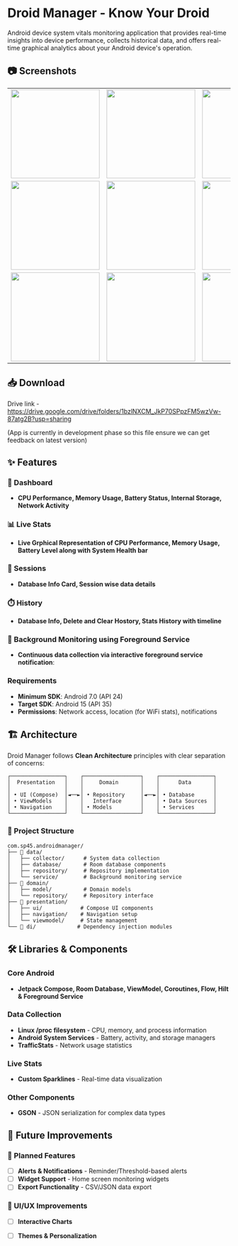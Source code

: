 # Droid Manager - Know Your Droid

Android device system vitals monitoring application that provides real-time insights into device performance, collects historical data, and offers real-time graphical analytics about your Android device's operation.


## 📷 Screenshots

<table>
  <tr>
    <td><img src="https://github.com/user-attachments/assets/f2770558-9d1e-4e73-acfe-62547f3b2f3c" width="200"></td>
    <td><img src="https://github.com/user-attachments/assets/2d0410cb-f4f2-43f6-bd1a-03fb74bf4782" width="200"></td>
    <td><img src="https://github.com/user-attachments/assets/32773f1a-ee10-4fab-990b-c018797d2348" width="200"></td>
    <td><img src="https://github.com/user-attachments/assets/bc3f23cf-253c-415e-b259-9baecd0a999d" width="200"></td>
  </tr>
  <tr>
    <td><img src="https://github.com/user-attachments/assets/0f9a4947-1aaa-4fc0-81d1-e453cc5c6137" width="200"></td>
    <td><img src="https://github.com/user-attachments/assets/1b3b8e80-c333-412b-beb7-2b6e39f55d9d" width="200"></td>
    <td><img src="https://github.com/user-attachments/assets/fc5590fe-91dc-4ad3-892b-fbb39a54c8a2" width="200"></td>
    <td><img src="https://github.com/user-attachments/assets/f1284e08-154d-48e2-9fc0-9b9396de9bb7" width="200"></td>
  </tr>
  <tr>
    <td><img src="https://github.com/user-attachments/assets/5189a18d-4129-46bf-8d2c-78bafb91c83a" width="200"></td>
    <td><img src="https://github.com/user-attachments/assets/cf95c46d-c9e8-4499-9bda-4eac72419a91" width="200"></td>
    <td><img src="https://github.com/user-attachments/assets/c55f007c-679c-4e08-b34c-0bbe7c9fc6a8" width="200"></td>
  </tr>

</table>

## 📥 Download
Drive link - https://drive.google.com/drive/folders/1bzlNXCM_JkP70SPpzFM5wzVw-87atg2B?usp=sharing
<p> (App is currently in development phase so this file ensure we can get feedback on latest version) </p>

## ✨ Features

### 📶 Dashboard 
- **CPU Performance, Memory Usage, Battery Status, Internal Storage, Network Activity**

### 📊 Live Stats
- **Live Grphical Representation of CPU Performance, Memory Usage, Battery Level along with System Health bar**

### 📱 Sessions
- **Database Info Card, Session wise data details**

### ⏱️ History
- **Database Info, Delete and Clear Hostory, Stats History with timeline**

### 🔧 Background Monitoring using Foreground Service
- **Continuous data collection via interactive foreground service notification**: 

### Requirements
- **Minimum SDK**: Android 7.0 (API 24)
- **Target SDK**: Android 15 (API 35)
- **Permissions**: Network access, location (for WiFi stats), notifications

## 🏗️ Architecture

Droid Manager follows **Clean Architecture** principles with clear separation of concerns:

```
┌─────────────────┐    ┌──────────────────┐    ┌─────────────────┐
│  Presentation   │    │     Domain       │    │      Data       │
│                 │    │                  │    │                 │
│ • UI (Compose)  │◄──►│ • Repository     │◄──►│ • Database      │
│ • ViewModels    │    │   Interface      │    │ • Data Sources  │
│ • Navigation    │    │ • Models         │    │ • Services      │
└─────────────────┘    └──────────────────┘    └─────────────────┘
```

### 📂 Project Structure

```
com.sp45.androidmanager/
├── 📁 data/
│   ├── collector/      # System data collection
│   ├── database/       # Room database components  
│   ├── repository/     # Repository implementation
│   └── service/        # Background monitoring service
├── 📁 domain/
│   ├── model/          # Domain models
│   └── repository/     # Repository interface
├── 📁 presentation/
│   ├── ui/            # Compose UI components
│   ├── navigation/    # Navigation setup
│   └── viewmodel/     # State management
└── 📁 di/             # Dependency injection modules
```

## 🛠️ Libraries & Components

### Core Android
- **Jetpack Compose, Room Database, ViewModel, Coroutines, Flow, Hilt & Foreground Service**

### Data Collection
- **Linux /proc filesystem** - CPU, memory, and process information
- **Android System Services** - Battery, activity, and storage managers
- **TrafficStats** - Network usage statistics

### Live Stats
- **Custom Sparklines** - Real-time data visualization

### Other Components
- **GSON** - JSON serialization for complex data types

## 🚀 Future Improvements

### 🔮 Planned Features
- [ ] **Alerts & Notifications** - Reminder/Threshold-based alerts
- [ ] **Widget Support** - Home screen monitoring widgets
- [ ] **Export Functionality** - CSV/JSON data export

### 🌟 UI/UX Improvements
- [ ] **Interactive Charts** 
- [ ] **Themes & Personalization**

